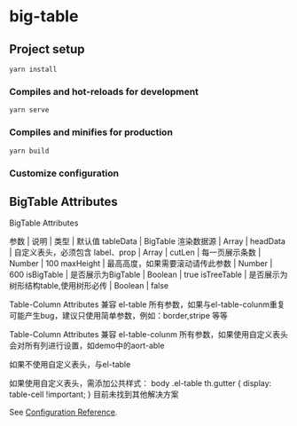 # big-table

## Project setup
```
yarn install
```

### Compiles and hot-reloads for development
```
yarn serve
```

### Compiles and minifies for production
```
yarn build
```

### Customize configuration

## BigTable Attributes

BigTable Attributes

参数        | 说明                            | 类型    | 默认值
tableData   | BigTable 渲染数据源             | Array    | 
headData    | 自定义表头，必须包含 label、prop | Array    |
cutLen      | 每一页展示条数                   | Number   | 100
maxHeight   | 最高高度，如果需要滚动请传此参数  | Number   | 600
isBigTable  | 是否展示为BigTable               | Boolean  | true
isTreeTable | 是否展示为树形结构table,使用树形必传           | Boolean  | false

Table-Column Attributes
兼容 el-table 所有参数，如果与el-table-colunm重复可能产生bug，建议只使用简单参数，例如：border,stripe 等等

Table-Column Attributes
兼容 el-table-colunm 所有参数，如果使用自定义表头会对所有列进行设置，如demo中的aort-able

如果不使用自定义表头，与el-table

如果使用自定义表头，需添加公共样式：
body .el-table th.gutter {
  display: table-cell !important;
}
目前未找到其他解决方案


See [Configuration Reference](https://cli.vuejs.org/config/).
